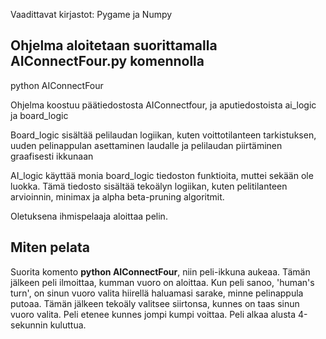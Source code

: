 Vaadittavat kirjastot: Pygame ja Numpy

## Ohjelma aloitetaan suorittamalla AIConnectFour.py komennolla
python AIConnectFour

Ohjelma koostuu päätiedostosta AIConnectfour, ja aputiedostoista ai_logic ja board_logic

Board_logic sisältää pelilaudan logiikan, kuten voittotilanteen tarkistuksen, uuden pelinappulan asettaminen laudalle ja pelilaudan piirtäminen graafisesti ikkunaan

AI_logic käyttää monia board_logic tiedoston funktioita, muttei sekään ole luokka. Tämä tiedosto sisältää tekoälyn logiikan, kuten pelitilanteen arvioinnin, minimax ja alpha beta-pruning algoritmit.

Oletuksena ihmispelaaja aloittaa pelin.

## Miten pelata

Suorita komento **python AIConnectFour**, niin peli-ikkuna aukeaa. Tämän jälkeen peli ilmoittaa, kumman vuoro on aloittaa. Kun peli sanoo, 'human's turn', on sinun vuoro valita hiirellä haluamasi sarake, minne pelinappula putoaa. Tämän jälkeen tekoäly valitsee siirtonsa, kunnes on taas sinun vuoro valita. Peli etenee kunnes jompi kumpi voittaa. Peli alkaa alusta 4-sekunnin kuluttua.